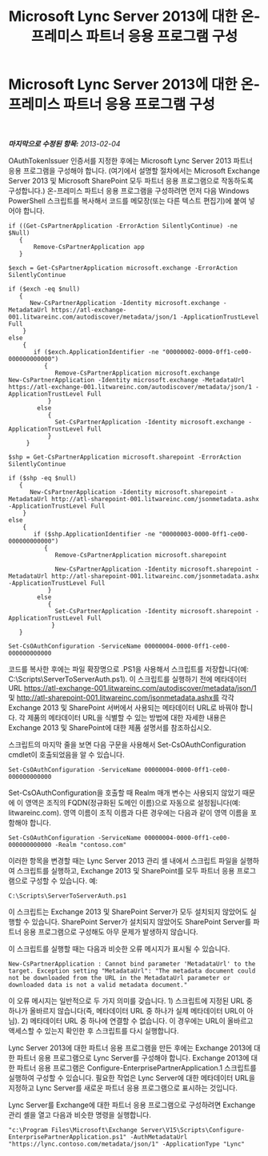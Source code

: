 ﻿---
title: Microsoft Lync Server 2013에 대한 온-프레미스 파트너 응용 프로그램 구성
TOCTitle: Microsoft Lync Server 2013에 대한 온-프레미스 파트너 응용 프로그램 구성
ms:assetid: 696f2b26-e5d0-42b5-9785-a26c2ce25bb7
ms:mtpsurl: https://technet.microsoft.com/ko-kr/library/JJ204975(v=OCS.15)
ms:contentKeyID: 49303914
ms.date: 08/24/2015
mtps_version: v=OCS.15
ms.translationtype: HT
---

# Microsoft Lync Server 2013에 대한 온-프레미스 파트너 응용 프로그램 구성

 

_**마지막으로 수정된 항목:** 2013-02-04_

OAuthTokenIssuer 인증서를 지정한 후에는 Microsoft Lync Server 2013 파트너 응용 프로그램을 구성해야 합니다. (여기에서 설명할 절차에서는 Microsoft Exchange Server 2013 및 Microsoft SharePoint 모두 파트너 응용 프로그램으로 작동하도록 구성합니다.) 온-프레미스 파트너 응용 프로그램을 구성하려면 먼저 다음 Windows PowerShell 스크립트를 복사해서 코드를 메모장(또는 다른 텍스트 편집기)에 붙여 넣어야 합니다.

    if ((Get-CsPartnerApplication -ErrorAction SilentlyContinue) -ne $Null)
       {
           Remove-CsPartnerApplication app
       }
    
    $exch = Get-CsPartnerApplication microsoft.exchange -ErrorAction SilentlyContinue
            
    if ($exch -eq $null)
       {
          New-CsPartnerApplication -Identity microsoft.exchange -MetadataUrl https://atl-exchange-001.litwareinc.com/autodiscover/metadata/json/1 -ApplicationTrustLevel Full 
        }
    else
        {
           if ($exch.ApplicationIdentifier -ne "00000002-0000-0ff1-ce00-000000000000")
              {
                 Remove-CsPartnerApplication microsoft.exchange
    New-CsPartnerApplication -Identity microsoft.exchange -MetadataUrl https://atl-exchange-001.litwareinc.com/autodiscover/metadata/json/1 -ApplicationTrustLevel Full 
               }
            else
               {
                 Set-CsPartnerApplication -Identity microsoft.exchange -ApplicationTrustLevel Full 
               }
         }
    
    $shp = Get-CsPartnerApplication microsoft.sharepoint -ErrorAction SilentlyContinue
            
    if ($shp -eq $null)
       {
          New-CsPartnerApplication -Identity microsoft.sharepoint -MetadataUrl http://atl-sharepoint-001.litwareinc.com/jsonmetadata.ashx -ApplicationTrustLevel Full 
        }
    else
        {
           if ($shp.ApplicationIdentifier -ne "00000003-0000-0ff1-ce00-000000000000")
              {
                 Remove-CsPartnerApplication microsoft.sharepoint
      
                 New-CsPartnerApplication -Identity microsoft.sharepoint -MetadataUrl http://atl-sharepoint-001.litwareinc.com/jsonmetadata.ashx -ApplicationTrustLevel Full 
               }
            else
               {
                 Set-CsPartnerApplication -Identity microsoft.sharepoint -ApplicationTrustLevel Full 
                }
       }
    
    Set-CsOAuthConfiguration -ServiceName 00000004-0000-0ff1-ce00-000000000000

코드를 복사한 후에는 파일 확장명으로 .PS1을 사용해서 스크립트를 저장합니다(예: C:\\Scripts\\ServerToServerAuth.ps1). 이 스크립트를 실행하기 전에 메타데이터 URL https://atl-exchange-001.litwareinc.com/autodiscover/metadata/json/1 및 http://atl-sharepoint-001.litwareinc.com/jsonmetadata.ashx를 각각 Exchange 2013 및 SharePoint 서버에서 사용되는 메타데이터 URL로 바꿔야 합니다. 각 제품의 메타데이터 URL을 식별할 수 있는 방법에 대한 자세한 내용은 Exchange 2013 및 SharePoint에 대한 제품 설명서를 참조하십시오.

스크립트의 마지막 줄을 보면 다음 구문을 사용해서 Set-CsOAuthConfiguration cmdlet이 호출되었음을 알 수 있습니다.

    Set-CsOAuthConfiguration -ServiceName 00000004-0000-0ff1-ce00-000000000000

Set-CsOAuthConfiguration을 호출할 때 Realm 매개 변수는 사용되지 않았기 때문에 이 영역은 조직의 FQDN(정규화된 도메인 이름)으로 자동으로 설정됩니다(예: litwareinc.com). 영역 이름이 조직 이름과 다른 경우에는 다음과 같이 영역 이름을 포함해야 합니다.

    Set-CsOAuthConfiguration -ServiceName 00000004-0000-0ff1-ce00-000000000000 -Realm "contoso.com"

이러한 항목을 변경할 때는 Lync Server 2013 관리 셸 내에서 스크립트 파일을 실행하여 스크립트를 실행하고, Exchange 2013 및 SharePoint를 모두 파트너 응용 프로그램으로 구성할 수 있습니다. 예:

    C:\Scripts\ServerToServerAuth.ps1

이 스크립트는 Exchange 2013 및 SharePoint Server가 모두 설치되지 않았어도 실행할 수 있습니다. SharePoint Server가 설치되지 않았어도 SharePoint Server를 파트너 응용 프로그램으로 구성해도 아무 문제가 발생하지 않습니다.

이 스크립트를 실행할 때는 다음과 비슷한 오류 메시지가 표시될 수 있습니다.

    New-CsPartnerApplication : Cannot bind parameter 'MetadataUrl' to the target. Exception setting "MetadataUrl": "The metadata document could not be downloaded from the URL in the MetadataUrl parameter or downloaded data is not a valid metadata document."

이 오류 메시지는 일반적으로 두 가지 의미를 갖습니다. 1) 스크립트에 지정된 URL 중 하나가 올바르지 않습니다(즉, 메타데이터 URL 중 하나가 실제 메타데이터 URL이 아님). 2) 메타데이터 URL 중 하나에 연결할 수 없습니다. 이 경우에는 URL이 올바르고 액세스할 수 있는지 확인한 후 스크립트를 다시 실행합니다.

Lync Server 2013에 대한 파트너 응용 프로그램을 만든 후에는 Exchange 2013에 대한 파트너 응용 프로그램으로 Lync Server를 구성해야 합니다. Exchange 2013에 대한 파트너 응용 프로그램은 Configure-EnterprisePartnerApplication.1 스크립트를 실행하여 구성할 수 있습니다. 필요한 작업은 Lync Server에 대한 메타데이터 URL을 지정하고 Lync Server를 새로운 파트너 응용 프로그램으로 표시하는 것입니다.

Lync Server를 Exchange에 대한 파트너 응용 프로그램으로 구성하려면 Exchange 관리 셸을 열고 다음과 비슷한 명령을 실행합니다.

    "c:\Program Files\Microsoft\Exchange Server\V15\Scripts\Configure-EnterprisePartnerApplication.ps1" -AuthMetadataUrl "https://lync.contoso.com/metadata/json/1" -ApplicationType "Lync"

